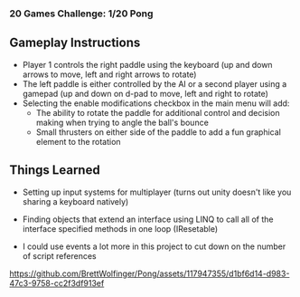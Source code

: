 ### 20 Games Challenge: 1/20 Pong

## Gameplay Instructions
* Player 1 controls the right paddle using the keyboard (up and down arrows to move, left and right arrows to rotate)
* The left paddle is either controlled by the AI or a second player using a gamepad (up and down on d-pad to move, left and right to rotate)
* Selecting the enable modifications checkbox in the main menu will add:
  * The ability to rotate the paddle for additional control and decision making when trying to angle the ball's bounce
  * Small thrusters on either side of the paddle to add a fun graphical element to the rotation

## Things Learned
* Setting up input systems for multiplayer (turns out unity doesn't like you sharing a keyboard natively)
* Finding objects that extend an interface using LINQ to call all of the interface specified methods in one loop (IResetable)

* I could use events a lot more in this project to cut down on the number of script references

https://github.com/BrettWolfinger/Pong/assets/117947355/d1bf6d14-d983-47c3-9758-cc2f3df913ef
